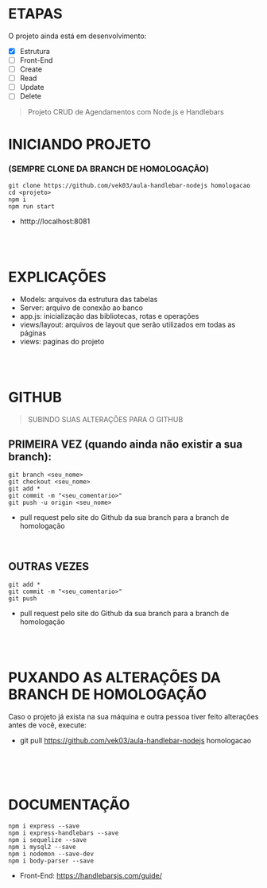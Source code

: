# ETAPAS
O projeto ainda está em desenvolvimento:

- [x] Estrutura
- [ ] Front-End
- [ ] Create
- [ ] Read
- [ ] Update
- [ ] Delete

> Projeto CRUD de Agendamentos com Node.js e Handlebars

# INICIANDO PROJETO</h1>
### (SEMPRE CLONE DA BRANCH DE HOMOLOGAÇÃO)
```
git clone https://github.com/vek03/aula-handlebar-nodejs homologacao
cd <projeto>
npm i
npm run start
```
- htttp://localhost:8081

<br><br>

# EXPLICAÇÕES
- Models: arquivos da estrutura das tabelas
- Server: arquivo de conexão ao banco
- app.js: inicialização das bibliotecas, rotas e operações
- views/layout: arquivos de layout que serão utilizados em todas as páginas
- views: paginas do projeto 

<br><br>

# GITHUB
> SUBINDO SUAS ALTERAÇÕES PARA O GITHUB
## PRIMEIRA VEZ (quando ainda não existir a sua branch):
```
git branch <seu_nome>
git checkout <seu_nome>
git add *
git commit -m "<seu_comentario>"
git push -u origin <seu_nome>
```
- pull request pelo site do Github da sua branch para a branch de homologação

<br>

## OUTRAS VEZES
```
git add *
git commit -m "<seu_comentario>"
git push
```
- pull request pelo site do Github da sua branch para a branch de homologação

<br><br>

# PUXANDO AS ALTERAÇÕES DA BRANCH DE HOMOLOGAÇÃO
Caso o projeto já exista na sua máquina e outra pessoa tiver feito alterações antes de você, execute:
- git pull https://github.com/vek03/aula-handlebar-nodejs homologacao

<br><br><br>

# DOCUMENTAÇÃO
```
npm i express --save
npm i express-handlebars --save
npm i sequelize --save
npm i mysql2 --save
npm i nodemon --save-dev
npm i body-parser --save
```

- Front-End: https://handlebarsjs.com/guide/
